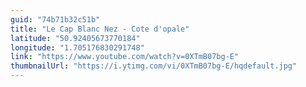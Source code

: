 ```yaml
---
guid: "74b71b32c51b"
title: "Le Cap Blanc Nez - Cote d'opale"
latitude: "50.92405673770184"
longitude: "1.705176830291748"
link: "https://www.youtube.com/watch?v=0XTmB07bg-E"
thumbnailUrl: "https://i.ytimg.com/vi/0XTmB07bg-E/hqdefault.jpg"
---
```

